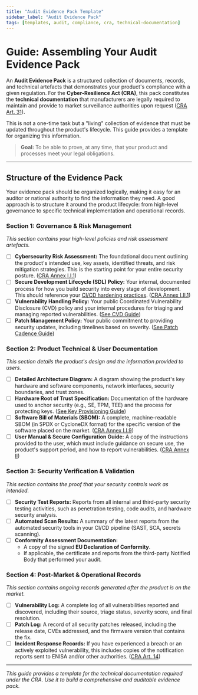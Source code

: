 ```yaml
---
title: "Audit Evidence Pack Template"
sidebar_label: "Audit Evidence Pack"
tags: [templates, audit, compliance, cra, technical-documentation]
---
```

# Guide: Assembling Your Audit Evidence Pack

An **Audit Evidence Pack** is a structured collection of documents, records, and technical artefacts that demonstrates your product's compliance with a given regulation. For the **Cyber-Resilience Act (CRA)**, this pack constitutes the **technical documentation** that manufacturers are legally required to maintain and provide to market surveillance authorities upon request ([CRA Art. 31][cra_art31]).

This is not a one-time task but a "living" collection of evidence that must be updated throughout the product's lifecycle. This guide provides a template for organizing this information.

> **Goal:** To be able to prove, at any time, that your product and processes meet your legal obligations.

---

## Structure of the Evidence Pack

Your evidence pack should be organized logically, making it easy for an auditor or national authority to find the information they need. A good approach is to structure it around the product lifecycle: from high-level governance to specific technical implementation and operational records.

### Section 1: Governance & Risk Management
_This section contains your high-level policies and risk assessment artefacts._

-   [ ] **Cybersecurity Risk Assessment:** The foundational document outlining the product's intended use, key assets, identified threats, and risk mitigation strategies. This is the starting point for your entire security posture. ([CRA Annex I.I.1][cra_annexI_partI])
-   [ ] **Secure Development Lifecycle (SDL) Policy:** Your internal, documented process for how you build security into every stage of development. This should reference your [CI/CD hardening practices](../implementation/operate-phase/cicd-hardening.md). ([CRA Annex I.II.1][cra_annexI_partII])
-   [ ] **Vulnerability Handling Policy:** Your public Coordinated Vulnerability Disclosure (CVD) policy and your internal procedures for triaging and managing reported vulnerabilities. ([See CVD Guide](../implementation/operate-phase/vulnerability-disclosure.md))
-   [ ] **Patch Management Policy:** Your public commitment to providing security updates, including timelines based on severity. ([See Patch Cadence Guide](../implementation/operate-phase/patch-cadence.md))

### Section 2: Product Technical & User Documentation
_This section details the product's design and the information provided to users._

-   [ ] **Detailed Architecture Diagram:** A diagram showing the product's key hardware and software components, network interfaces, security boundaries, and trust zones.
-   [ ] **Hardware Root of Trust Specification:** Documentation of the hardware used to anchor security (e.g., SE, TPM, TEE) and the process for protecting keys. ([See Key Provisioning Guide](../implementation/build-phase/key-provisioning.md))
-   [ ] **Software Bill of Materials (SBOM):** A complete, machine-readable SBOM (in SPDX or CycloneDX format) for the specific version of the software placed on the market. ([CRA Annex I.I.9][cra_annexI_partI])
-   [ ] **User Manual & Secure Configuration Guide:** A copy of the instructions provided to the user, which must include guidance on secure use, the product's support period, and how to report vulnerabilities. ([CRA Annex II][cra_annexII])

### Section 3: Security Verification & Validation
_This section contains the proof that your security controls work as intended._

-   [ ] **Security Test Reports:** Reports from all internal and third-party security testing activities, such as penetration testing, code audits, and hardware security analysis.
-   [ ] **Automated Scan Results:** A summary of the latest reports from the automated security tools in your CI/CD pipeline (SAST, SCA, secrets scanning).
-   [ ] **Conformity Assessment Documentation:**
    -   A copy of the signed **EU Declaration of Conformity**.
    -   If applicable, the certificate and reports from the third-party Notified Body that performed your audit.

### Section 4: Post-Market & Operational Records
_This section contains ongoing records generated after the product is on the market._

-   [ ] **Vulnerability Log:** A complete log of all vulnerabilities reported and discovered, including their source, triage status, severity score, and final resolution.
-   [ ] **Patch Log:** A record of all security patches released, including the release date, CVEs addressed, and the firmware version that contains the fix.
-   [ ] **Incident Response Records:** If you have experienced a breach or an actively exploited vulnerability, this includes copies of the notification reports sent to ENISA and/or other authorities. ([CRA Art. 14][cra_art14])

---

*This guide provides a template for the technical documentation required under the CRA. Use it to build a comprehensive and auditable evidence pack.*

<!-- Shared links -->
[cra_art14]: ../../standards/cra-overview.md#4-core-manufacturer-obligations "CRA Article 14 – Reporting obligations of manufacturers"
[cra_art31]: ../../standards/cra-overview.md#4-core-manufacturer-obligations "CRA Article 31 – Technical documentation"
[cra_annexI_partI]: ../../standards/cra-overview.md#5-secure-by-design-engineering-benchmarks-annex-i-deep-dive "CRA Annex I, Part I – Security requirements relating to the properties of products with digital elements"
[cra_annexI_partII]: ../../standards/cra-overview.md#5-secure-by-design-engineering-benchmarks-annex-i-deep-dive "CRA Annex I, Part II – Vulnerability handling requirements"
[cra_annexII]: ../../standards/cra-overview.md#5-secure-by-design-engineering-benchmarks-annex-i-deep-dive "CRA Annex II – Information and instructions to the user" 